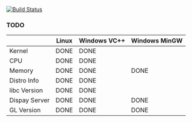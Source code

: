 [![Build Status](https://travis-ci.org/wow2006/OS_Info.svg?branch=master)](https://travis-ci.org/wow2006/OS_Info)

### TODO

|               | Linux | Windows VC++ | Windows MinGW |
|---------------|-------|--------------|---------------|
| Kernel        | DONE  | DONE         |               |
| CPU           | DONE  | DONE         |               |
| Memory        | DONE  | DONE         | DONE          |
| Distro Info   | DONE  | DONE         |               |
| libc Version  | DONE  | DONE         |               |
| Dispay Server | DONE  | DONE         | DONE          |
| GL Version    | DONE  | DONE         | DONE          |
